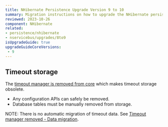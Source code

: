 ```yaml
---
title: NHibernate Persistence Upgrade Version 9 to 10
summary: Migration instructions on how to upgrade the NHibernate persistence from version 9 to 10.
reviewed: 2023-10-26
component: NHibernate
related:
- persistence/nhibernate
- nservicebus/upgrades/8to9
isUpgradeGuide: true
upgradeGuideCoreVersions:
 - 9
---
```


## Timeout storage

The [timeout manager is removed from core](/nservicebus/upgrades/7to8/#timeout-manager-removed) which makes timeout storage obsolete.

- Any configuration APIs can safely be removed.
- Database tables must be manually removed from storage.

NOTE: There is no automatic migration of timeout data. See [Timeout manager removed - Data migration](/nservicebus/upgrades/7to8/#timeout-manager-removed-data-migration).
